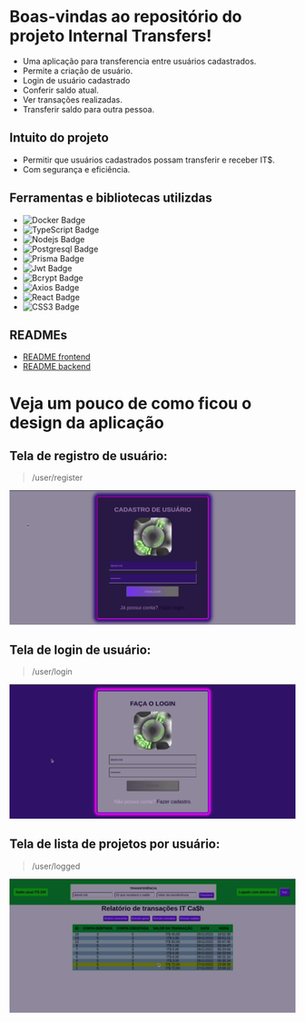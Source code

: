# Boas-vindas ao repositório do projeto Internal Transfers!
 - Uma aplicação para transferencia entre usuários cadastrados.
 - Permite a criação de usuário.
 - Login de usuário cadastrado
 - Conferir saldo atual.
 - Ver transações realizadas.
 - Transferir saldo para outra pessoa.

## Intuito do projeto
  - Permitir que usuários cadastrados possam transferir e receber IT$.
  - Com segurança e eficiência.

## Ferramentas e bibliotecas utilizdas

- ![Docker Badge](https://img.shields.io/badge/-Docker-black?style=flat-square&logo=docker)
- ![TypeScript Badge](https://img.shields.io/badge/-TypeScript-black?style=flat-square&logo=typescript)
- ![Nodejs Badge](https://img.shields.io/badge/-Nodejs-black?style=flat-square&logo=Node.js)
- ![Postgresql Badge](https://img.shields.io/badge/-Postgresql-black?style=flat-square&logo=postgresql)
- ![Prisma Badge](https://img.shields.io/badge/-Prisma-black?style=flat-square&logo=prisma)
- ![Jwt Badge](https://img.shields.io/badge/-Jwt-black?style=flat-square&logo=jwt)
- ![Bcrypt Badge](https://img.shields.io/badge/-Bcrypt-black?style=flat-square&logo=bcrypt)
- ![Axios Badge](https://img.shields.io/badge/-Axios-black?style=flat-square&logo=axios)
- ![React Badge](https://img.shields.io/badge/-React-black?style=flat-square&logo=react)
- ![CSS3 Badge](https://img.shields.io/badge/-CSS3-black?style=flat-square&logo=css3)

## READMEs

- [README frontend](frontend/README.md)
- [README backend](backend/README.md)

# Veja um pouco de como ficou o design da aplicação

## Tela de registro de usuário:
> /user/register

![Tela de registro](assets-readme/cadastro-usuario.png)

## Tela de login de usuário:
> /user/login

![Tela de login](assets-readme/login-usuario.png)

## Tela de lista de projetos por usuário:
> /user/logged

![Tela do usuário](assets-readme/usuario-logado.png)







